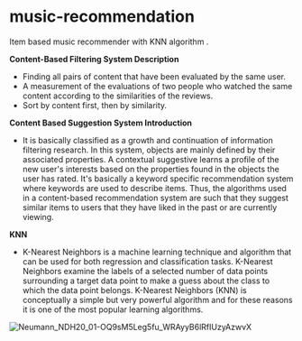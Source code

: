 # music-recommendation
Item based music recommender with KNN algorithm .

**Content-Based Filtering System Description**
- Finding all pairs of content that have been evaluated by the same user.
- A measurement of the evaluations of two people who watched the same content according to the similarities of the reviews.
- Sort by content first, then by similarity.

**Content Based Suggestion System Introduction**
- It is basically classified as a growth and continuation of information filtering research. In this system, objects are mainly defined by their associated properties. A contextual suggestive learns a profile of the new user's interests based on the properties found in the objects the user has rated. It's basically a keyword specific recommendation system where keywords are used to describe items. Thus, the algorithms used in a content-based recommendation system are such that they suggest similar items to users that they have liked in the past or are currently viewing.

**KNN**
- K-Nearest Neighbors is a machine learning technique and algorithm that can be used for both regression and classification tasks. K-Nearest Neighbors examine the labels of a selected number of data points surrounding a target data point to make a guess about the class to which the data point belongs. K-Nearest Neighbors (KNN) is conceptually a simple but very powerful algorithm and for these reasons it is one of the most popular learning algorithms.

![Neumann_NDH20_01-OQ9sM5Leg5fu_WRAyyB6lRfIUzyAzwvX](https://user-images.githubusercontent.com/57988026/104448871-c86a1d00-55ae-11eb-8898-f0d417988f61.jpg)
